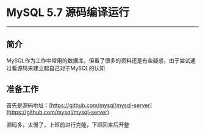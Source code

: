 # MySQL 5.7 源码编译运行

***



## 简介

MySQL作为工作中常用的数据库，但看了很多的资料还是有些疑惑，由于尝试通过看源码来建立起自己对于MySQL的认知



## 准备工作

首先是源码地址：[https://github.com/mysql/mysql-server](https://github.com/mysql/mysql-server)

源码多，太慢了，上班前进行克隆，下班回来后开整